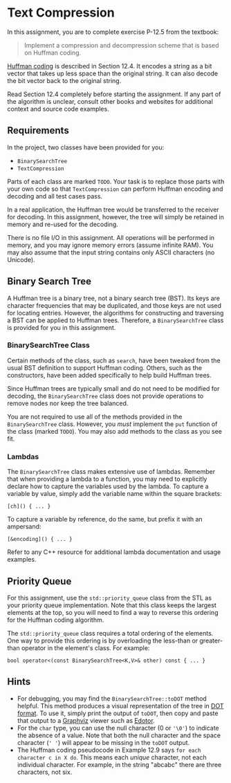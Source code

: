 # Text Compression

In this assignment, you are to complete exercise P-12.5 from the textbook:

>Implement a compression and decompression scheme that is based on Huffman coding.

[Huffman coding](https://en.wikipedia.org/wiki/Huffman_coding) is described in Section 12.4. It encodes a string as a bit vector that takes up less space than the original string. It can also decode the bit vector back to the original string.

Read Section 12.4 completely before starting the assignment. If any part of the algorithm is unclear, consult other books and websites for additional context and source code examples.

## Requirements

In the project, two classes have been provided for you:

* `BinarySearchTree`
* `TextCompression`

Parts of each class are marked `TODO`. Your task is to replace those parts with your own code so that `TextCompression` can perform Huffman encoding and decoding and all test cases pass.

In a real application, the Huffman tree would be transferred to the receiver for decoding. In this assignment, however, the tree will simply be retained in memory and re-used for the decoding.

There is no file I/O in this assignment. All operations will be performed in memory, and you may ignore memory errors (assume infinite RAM). You may also assume that the input string contains only ASCII characters (no Unicode).

## Binary Search Tree

A Huffman tree is a binary tree, not a binary search tree (BST). Its keys are character frequencies that may be duplicated, and those keys are not used for locating entries. However, the algorithms for constructing and traversing a BST can be applied to Huffman trees. Therefore, a `BinarySearchTree` class is provided for you in this assignment.

### BinarySearchTree Class

Certain methods of the class, such as `search`, have been tweaked from the usual BST definition to support Huffman coding. Others, such as the constructors, have been added specifically to help build Huffman trees. 

Since Huffman trees are typically small and do not need to be modified for decoding, the `BinarySearchTree` class does not provide operations to remove nodes nor keep the tree balanced.

You are not required to use all of the methods provided in the `BinarySearchTree` class. However, you _must_ implement the `put` function of the class (marked `TODO`). You may also add methods to the class as you see fit.

### Lambdas

The `BinarySearchTree` class makes extensive use of lambdas. Remember that when providing a lambda to a function, you may need to explicitly declare how to capture the variables used by the lambda. To capture a variable by value, simply add the variable name within the square brackets:

    [ch]() { ... }

To capture a variable by reference, do the same, but prefix it with an ampersand:

    [&encoding]() { ... }

Refer to any C++ resource for additional lambda documentation and usage examples.

## Priority Queue

For this assignment, use the `std::priority_queue` class from the STL as your priority queue implementation. Note that this class keeps the largest elements at the top, so you will need to find a way to reverse this ordering for the Huffman coding algorithm.

The `std::priority_queue` class requires a total ordering of the elements. One way to provide this ordering is by overloading the less-than or greater-than operator in the element's class. For example:

    bool operator<(const BinarySearchTree<K,V>& other) const { ... }

## Hints

* For debugging, you may find the `BinarySearchTree::toDOT` method helpful. This method produces a visual representation of the tree in [DOT format](https://en.wikipedia.org/wiki/DOT_(graph_description_language)). To use it, simply print the output of `toDOT`, then copy and paste that output to a [Graphviz](https://graphviz.org) viewer such as [Edotor](https://edotor.net).
* For the `char` type, you can use the null character (0 or `'\0'`) to indicate the absence of a value. Note that both the null character and the space character (`' '`) will appear to be missing in the `toDOT` output.
* The Huffman coding pseudocode in Example 12.9 says `for each character c in X do`. This means each _unique_ character, not each individual character. For example, in the string "abcabc" there are three characters, not six.
